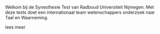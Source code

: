Welkom bij de Synesthesie Test van Radboud Universiteit Nijmegen. Met deze tests doet een internationaal team wetenschappers onderzoek naar Taal en Waarneming.

<div class="readmore">lees meer</div>
